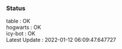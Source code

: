 ### Status


table : OK  
hogwarts : OK  
icy-bot : OK  
Latest Update : 2022-01-12 06:09:47.647727
